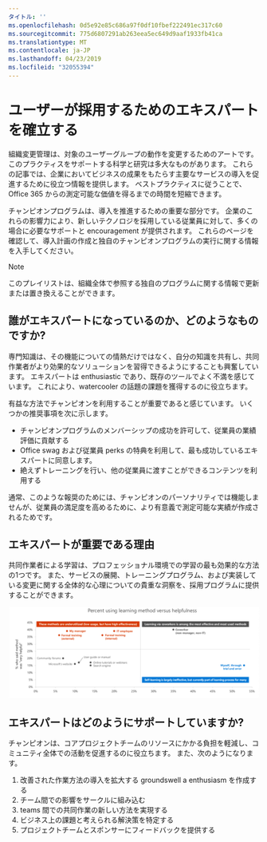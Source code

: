 ```yaml
---
タイトル: ''
ms.openlocfilehash: 0d5e92e85c686a97f0df10fbef222491ec317c60
ms.sourcegitcommit: 775d6807291ab263eea5ec649d9aaf1933fb41ca
ms.translationtype: MT
ms.contentlocale: ja-JP
ms.lasthandoff: 04/23/2019
ms.locfileid: "32055394"
---
```

# <a name="establish-champions-for-user-adoption"></a>ユーザーが採用するためのエキスパートを確立する 

組織変更管理は、対象のユーザーグループの動作を変更するためのアートです。 このプラクティスをサポートする科学と研究は多大なものがあります。 これらの記事では、企業においてビジネスの成果をもたらす主要なサービスの導入を促進するために役立つ情報を提供します。  ベストプラクティスに従うことで、Office 365 からの測定可能な価値を得るまでの時間を短縮できます。  

チャンピオンプログラムは、導入を推進するための重要な部分です。 企業のこれらの影響力により、新しいテクノロジを採用している従業員に対して、多くの場合に必要なサポートと encouragement が提供されます。 これらのページを確認して、導入計画の作成と独自のチャンピオンプログラムの実行に関する情報を入手してください。 

> [!NOTE]
> このプレイリストは、組織全体で参照する独自のプログラムに関する情報で更新または置き換えることができます。

## <a name="who-are-champions-and-what-makes-them-tick"></a>誰がエキスパートになっているのか、どのようなものですか?

専門知識は、その機能についての情熱だけではなく、自分の知識を共有し、共同作業者がより効果的なソリューションを習得できるようにすることも興奮しています。 エキスパートは enthusiastic であり、既存のツールでよく不満を感じています。 これにより、watercooler の話題の課題を獲得するのに役立ちます。  

有益な方法でチャンピオンを利用することが重要であると感じています。 いくつかの推奨事項を次に示します。

- チャンピオンプログラムのメンバーシップの成功を許可して、従業員の業績評価に貢献する
- Office swag および従業員 perks の特典を利用して、最も成功しているエキスパートに同意します。  
- 絶えずトレーニングを行い、他の従業員に渡すことができるコンテンツを利用する 

通常、このような報奨のためには、チャンピオンのパーソナリティでは機能しませんが、従業員の満足度を高めるために、より有意義で測定可能な実績が作成されるためです。 

## <a name="why-are-champions-important"></a>エキスパートが重要である理由 

共同作業者による学習は、プロフェッショナル環境での学習の最も効果的な方法の1つです。 また、サービスの展開、トレーニングプログラム、および実装している変更に関する全体的な心理についての貴重な洞察を、採用プログラムに提供することができます。  

![学習方法 vs helpfulness を使用したパーセンテージ](media/champstats.png)

## <a name="how-will-champions-support-you"></a>エキスパートはどのようにサポートしていますか?

チャンピオンは、コアプロジェクトチームのリソースにかかる負担を軽減し、コミュニティ全体での活動を促進するのに役立ちます。 また、次のようになります。

1. 改善された作業方法の導入を拡大する groundswell a enthusiasm を作成する
1. チーム間での影響をサークルに組み込む
1. teams 間での共同作業の新しい方法を実現する
1. ビジネス上の課題と考えられる解決策を特定する
1. プロジェクトチームとスポンサーにフィードバックを提供する
